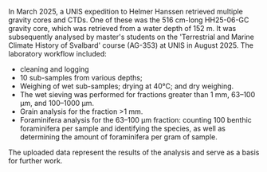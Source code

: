 In March 2025, a UNIS expedition to Helmer Hanssen retrieved multiple gravity cores and CTDs. One of these was the 516 cm-long HH25-06-GC gravity core, which was retrieved from a water depth of 152 m. It was subsequently analysed by master's students on the 'Terrestrial and Marine Climate History of Svalbard' course (AG-353) at UNIS in August 2025. The laboratory workflow included:

- cleaning and logging
- 10 sub-samples from various depths;
- Weighing of wet sub-samples; drying at 40°C; and dry weighing.
- The wet sieving was performed for fractions greater than 1 mm, 63–100 µm, and 100–1000 µm.
- Grain analysis for the fraction >1 mm.
- Foraminifera analysis for the 63–100 µm fraction: counting 100 benthic foraminifera per sample and identifying the species, as well as determining the amount of foraminifera per gram of sample.

The uploaded data represent the results of the analysis and serve as a basis for further work.
